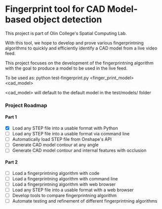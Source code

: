 #  Fingerprint tool for CAD Model-based object detection

This project is part of Olin College's Spatial Computing Lab.


With this tool, we hope to develop and prove various fingerprintning algorithms to quickly and efficiently identify a CAD model from a live video feed.

This project focuses on the development of the fingerprintning algorithm with the goal to produce a model to be used in the live feed.


To be used as:
    python test-fingerprint.py <finger_print_model> <cad_model>

<cad_model> will default to the default model in the test/models/ folder


### Project Roadmap

#### Part 1
- [x] Load any STEP file into a usable format with Python
- [ ] Load any STEP file into a usable format via command line
- [ ] Automatically load STEP file from Onshape's API
- [ ] Generate CAD model contour at any angle
- [ ] Generate CAD model contour and internal features with occlusion

#### Part 2
- [ ] Load a fingerprintning algorithm with code
- [ ] Load a fingerprintning algorithm with command line
- [ ] Load a fingerprintning algorithm with web browser
- [ ] Load any STEP file into a usable format with a web browser
- [ ] Develop tools to compare fingerprintning algorithm
- [ ] Automate testing and refinement of different fingerprintning algorithms

